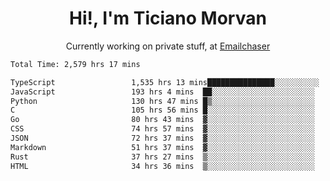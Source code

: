 <h1 align="center">Hi!, I'm Ticiano Morvan</h1>
<p align="center">Currently working on private stuff, at <a href="https://emailchaser.com" target="_blank">Emailchaser</a></p>

<!--START_SECTION:waka-->

```txt
Total Time: 2,579 hrs 17 mins

TypeScript                 1,535 hrs 13 mins███████████████░░░░░░░░░░   59.52 %
JavaScript                 193 hrs 4 mins  ██░░░░░░░░░░░░░░░░░░░░░░░   07.49 %
Python                     130 hrs 47 mins █▒░░░░░░░░░░░░░░░░░░░░░░░   05.07 %
C                          105 hrs 56 mins █░░░░░░░░░░░░░░░░░░░░░░░░   04.11 %
Go                         80 hrs 43 mins  ▓░░░░░░░░░░░░░░░░░░░░░░░░   03.13 %
CSS                        74 hrs 57 mins  ▓░░░░░░░░░░░░░░░░░░░░░░░░   02.91 %
JSON                       72 hrs 37 mins  ▓░░░░░░░░░░░░░░░░░░░░░░░░   02.82 %
Markdown                   51 hrs 37 mins  ▓░░░░░░░░░░░░░░░░░░░░░░░░   02.00 %
Rust                       37 hrs 27 mins  ▒░░░░░░░░░░░░░░░░░░░░░░░░   01.45 %
HTML                       34 hrs 36 mins  ▒░░░░░░░░░░░░░░░░░░░░░░░░   01.34 %
```

<!--END_SECTION:waka-->
